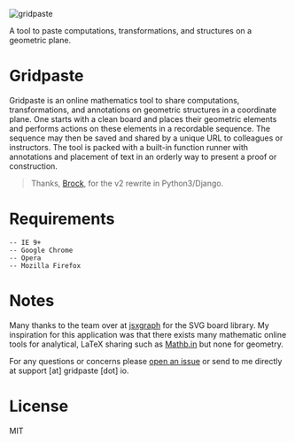 
![gridpaste](http://i.imgur.com/SgA43Vu.png)

A tool to paste computations, transformations, and structures on a geometric plane.

Gridpaste
=========
Gridpaste is an online mathematics tool to share computations, transformations, and annotations on geometric structures in a coordinate plane. One starts with a clean board and places their geometric elements and performs actions on these elements in a recordable sequence. The sequence may then be saved and shared by a unique URL to colleagues or instructors. The tool is packed with a built-in function runner with annotations and placement of text in an orderly way to present a proof or construction.



> Thanks, [Brock](https://github.com/bramz), for the v2 rewrite in Python3/Django.


Requirements
============
    -- IE 9+
    -- Google Chrome
    -- Opera
    -- Mozilla Firefox


Notes
===
Many thanks to the team over at [jsxgraph](http://jsxgraph.uni-bayreuth.de/wp/) for the SVG board library. My inspiration for this application was that there exists many mathematic online tools for analytical, LaTeX sharing such as [Mathb.in](http://mathb.in) but none for geometry.

For any questions or concerns please [open an issue](https://github.com/jahan-addison/gridpaste/issues?state=open) or send to me directly at support [at] gridpaste [dot] io.

License
===
MIT
